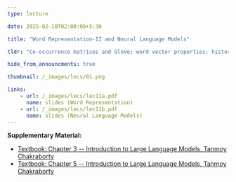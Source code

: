 ```yaml
---
type: lecture

date: 2025-02-10T02:00:00+5:30

title: "Word Representation-II and Neural Language Models"

tldr: "Co-occurrence matrices and GloVe; word vector properties; historical word embeddings; bias detection, fixed-window neural language models; transition to recurrent architectures (RNNs, LSTMs)"

hide_from_announcments: true

thumbnail: /_images/lecs/01.png

links: 
    - url: /_images/lecs/lec11a.pdf
      name: slides (Word Representation)
    - url: /_images/lecs/lec11b.pdf
      name: slides (Neural Language Models)
---
```

**Supplementary Material:**
- [Textbook: Chapter 3 -- Introduction to Large Language Models, Tanmoy Chakraborty](https://www.amazon.in/Introduction-Large-Language-Models-Generative/dp/936386474X?crid=3EEJDPN3KFTX2&dib=eyJ2IjoiMSJ9.4K1aiA--SOAJiVgp0r98fQ._Dsmj2zd6yN1P6aoDLSXZJ1cdi7H9OnVvi9S_Edmw_E&dib_tag=se&keywords=tanmoy+chakraborty%2C+introduction+to+large+language+models&qid=1739206737&sprefix=tanmoy%2Caps%2C285&sr=8-1)
- [Textbook: Chapter 5 -- Introduction to Large Language Models, Tanmoy Chakraborty](https://www.amazon.in/Introduction-Large-Language-Models-Generative/dp/936386474X?crid=3EEJDPN3KFTX2&dib=eyJ2IjoiMSJ9.4K1aiA--SOAJiVgp0r98fQ._Dsmj2zd6yN1P6aoDLSXZJ1cdi7H9OnVvi9S_Edmw_E&dib_tag=se&keywords=tanmoy+chakraborty%2C+introduction+to+large+language+models&qid=1739206737&sprefix=tanmoy%2Caps%2C285&sr=8-1)
